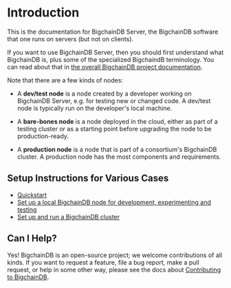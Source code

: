 # Introduction

This is the documentation for BigchainDB Server, the BigchainDB software that one runs on servers (but not on clients).

If you want to use BigchainDB Server, then you should first understand what BigchainDB is, plus some of the specialized BigchaindB terminology. You can read about that in [the overall BigchainDB project documentation](https://docs.bigchaindb.com/en/latest/index.html).

Note that there are a few kinds of nodes:

- A **dev/test node** is a node created by a developer working on BigchainDB Server, e.g. for testing new or changed code. A dev/test node is typically run on the developer's local machine.

- A **bare-bones node** is a node deployed in the cloud, either as part of a testing cluster or as a starting point before upgrading the node to be production-ready.

- A **production node** is a node that is part of a consortium's BigchainDB cluster. A production node has the most components and requirements.


## Setup Instructions for Various Cases

* [Quickstart](quickstart.html)
* [Set up a local BigchainDB node for development, experimenting and testing](https://docs.bigchaindb.com/projects/contributing/en/latest/dev-setup-coding-and-contribution-process/index.html)
* [Set up and run a BigchainDB cluster](clusters.html)


## Can I Help?

Yes! BigchainDB is an open-source project; we welcome contributions of all kinds. If you want to request a feature, file a bug report, make a pull request, or help in some other way, please see the docs about [Contributing to BigchainDB](https://docs.bigchaindb.com/projects/contributing/en/latest/index.html).
